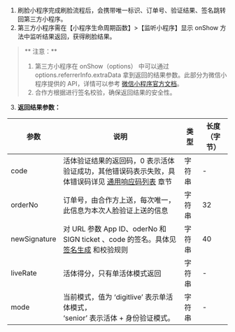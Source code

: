 1. 刷脸小程序完成刷脸流程后，会携带唯一标识、订单号、验证结果、签名跳转回第三方小程序。
2. 第三方小程序需在【小程序生命周期函数】>【监听小程序】显示 onShow 方法中监听结果返回，获得刷脸结果。
> ** 注意：**
>1. 第三方小程序在 onShow（options） 中可以通过 options.referrerInfo.extraData 拿到返回的结果参数。此部分为微信小程序提供的 API，详情可以参考 [微信小程序官方文档](https://developers.weixin.qq.com/miniprogram/dev/component/navigator.html)。
> 2. 合作方根据进行签名校验，确保返回结果的安全性。
3. **返回结果参数：**

| 参数        | 说明                                       | 类型   | 长度（字节） |
| --------- | ---------------------------------------- | ---- | ------ |
| code      | 活体验证结果的返回码，0 表示活体验证成功，其他错误码表示失败，具体错误码详见 [通用响应码列表](https://cloud.tencent.com/document/product/655/13819) 章节 | 字符串  |    -    |
| orderNo   | 订单号，由合作方上送，每次唯一，此信息为本次人脸验证上送的信息          | 字符串  | 32     |
| newSignature | 对 URL 参数 App ID、oderNo 和 SIGN ticket 、code 的签名。具体见 [签名生成](https://cloud.tencent.com/document/product/655/13817) 和校验规则 | 字符串  | 40     |
|liveRate|活体得分，只有单活体模式返回|字符串|-|
|mode|当前模式，值为 ‘digitlive’ 表示单活体模式，<br>‘senior’ 表示活体 + 身份验证模式。|字符串   |-|


